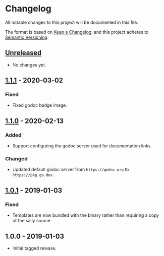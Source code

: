 # Changelog
All notable changes to this project will be documented in this file.

The format is based on [Keep a Changelog](https://keepachangelog.com/en/1.0.0/),
and this project adheres to [Semantic Versioning](https://semver.org/spec/v2.0.0.html).

## [Unreleased]
- No changes yet.

## [1.1.1] - 2020-03-02
### Fixed
- Fixed godoc badge image.

## [1.1.0] - 2020-02-13
### Added
- Support configuring the godoc server used for documentation links.

### Changed
- Updated default godoc server from `https://godoc.org` to `https://pkg.go.dev`.

## [1.0.1] - 2019-01-03
### Fixed
- Templates are now bundled with the binary rather than requiring a copy of the
  sally source.

## 1.0.0 - 2019-01-03

- Initial tagged release.

[Unreleased]: https://github.com/uber-go/sally/compare/v1.1.1...HEAD
[1.1.1]: https://github.com/uber-go/sally/compare/v1.1.0...v1.1.1
[1.1.0]: https://github.com/uber-go/sally/compare/v1.0.1...v1.1.0
[1.0.1]: https://github.com/uber-go/sally/compare/v1.0.0...v1.0.1
